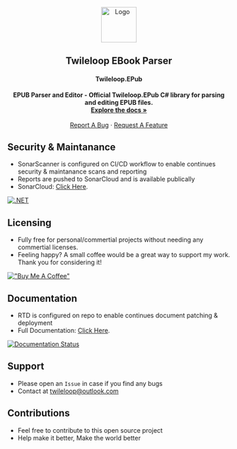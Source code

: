 <!-- PROJECT LOGO -->
<br />
<div align="center">
  <a href="https://github.com/sangeethnandakumar/Twileloop.EPub">
    <img src="https://cdn-icons-png.flaticon.com/512/3782/3782163.png" alt="Logo" width="80" height="80">
  </a>

  <h2 align="center"> Twileloop EBook Parser </h2>
  <h4 align="center"> Twileloop.EPub </h4>

  <p align="center">
    <b> 
			EPUB Parser and Editor - Official Twileloop.EPub C# library for parsing and editing EPUB files.
		 </b>
    <br />
    <a href="https://twileloop.epub.readthedocs.io"><strong>Explore the docs »</strong></a>
    <br />
    <br />
    <a href="https://github.com/sangeethnandakumar/Twileloop.EPub/issues">Report A Bug</a>
    ·
    <a href="https://github.com/sangeethnandakumar/Twileloop.EPub/issues">Request A Feature</a>
  </p>
  
</div>

## Security & Maintanance
* SonarScanner is configured on CI/CD workflow to enable continues security & maintanance scans and reporting
* Reports are pushed to SonarCloud and is available publically
* SonarCloud: [Click Here](https://sonarcloud.io/project/overview?id=sangeethnandakumar_Twileloop.EPub). 

[![.NET](https://img.shields.io/github/actions/workflow/status/sangeethnandakumar/Twileloop.EPub/sonar.yml?branch=master&label=SonarQube%20%28Code%20Quality%29&style=flat-square)](https://sonarcloud.io/project/overview?id=sangeethnandakumar_Twileloop.EPub)

## Licensing
* Fully free for personal/commertial projects without needing any commertial licenses.
* Feeling happy? A small coffee would be a great way to support my work. Thank you for considering it!

[!["Buy Me A Coffee"](https://www.buymeacoffee.com/assets/img/custom_images/orange_img.png)](https://www.buymeacoffee.com/sangeethnanda)

## Documentation
* RTD is configured on repo to enable continues document patching & deployment
* Full Documentation: [Click Here](https://twileloop.epub.readthedocs.io). 

[![Documentation Status](https://readthedocs.org/projects/twileloop.epub/badge/?version=latest)](https://twileloop.epub.readthedocs.io)

## Support
* Please open an `Issue` in case if you find any bugs
* Contact at twileloop@outlook.com

## Contributions
* Feel free to contribute to this open source project
* Help make it better, Make the world better
